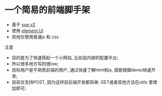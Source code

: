 # 一个简易的前端脚手架
- 基于 [vue v2](https://cn.vuejs.org/v2/guide/)
- 使用 [element UI](https://element.eleme.io/)
- 其他仅使用普通js 和 css

注意
- 目的是为了快速搭起一个小网站, 比如说内部的配置平台;
- 所以很多地方写的很low;
- 目标用户是不熟悉前端的用户, 通过快速了解html和js, 就能根据demo快速开发;
- 目前仅支持POST, 因为这样前后端开发都简单; GET或者其他方法在utils 里增加即可;